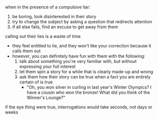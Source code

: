 when in the presence of a compulsive liar:

1. be boring, look disinterested in their story
2. try to change the subject by asking a question that redirects attention
3. if all else fails, find an excuse to get away from them

calling out their lies is a waste of time

- they feel entitled to lie, and they won't like your correction because it calls them out
- however, you can definitely have fun with them with the following:
  1. talk about something you're very familiar with, but without expressing your full interest
  2. let them spin a story for a while that is clearly made-up and wrong
  3. ask them how their story can be true when a fact you are entirely certain of is true
     - "Oh, you won silver in curling in last year's Winter Olympics? I have a cousin who won the bronze! What did you think of the Winner's Lounge?"

if the eye thing were true, interrogations would take seconds, not days or weeks
